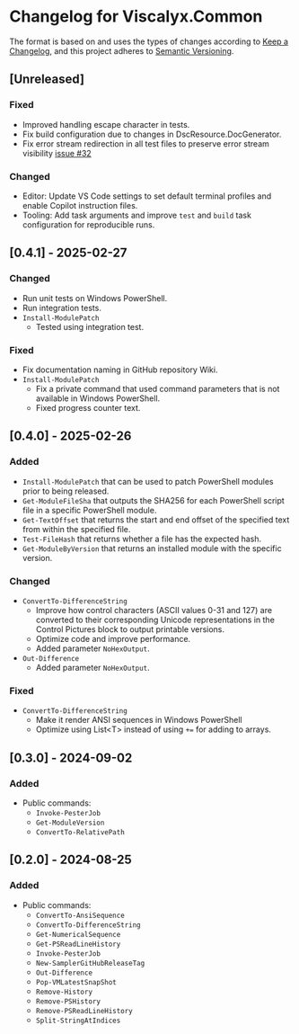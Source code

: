 # Changelog for Viscalyx.Common

The format is based on and uses the types of changes according to [Keep a Changelog](https://keepachangelog.com/en/1.0.0/),
and this project adheres to [Semantic Versioning](https://semver.org/spec/v2.0.0.html).

## [Unreleased]

### Fixed

- Improved handling escape character in tests.
- Fix build configuration due to changes in DscResource.DocGenerator.
- Fix error stream redirection in all test files to preserve error stream visibility [issue #32](https://github.com/viscalyx/Viscalyx.Common/issues/32)

### Changed

- Editor: Update VS Code settings to set default terminal
  profiles and enable Copilot instruction files.
- Tooling: Add task arguments and improve `test` and `build`
  task configuration for reproducible runs.

## [0.4.1] - 2025-02-27

### Changed

- Run unit tests on Windows PowerShell.
- Run integration tests.
- `Install-ModulePatch`
  - Tested using integration test.

### Fixed

- Fix documentation naming in GitHub repository Wiki.
- `Install-ModulePatch`
  - Fix a private command that used command parameters that is not available
    in Windows PowerShell.
  - Fixed progress counter text.

## [0.4.0] - 2025-02-26

### Added

- `Install-ModulePatch` that can be used to patch PowerShell modules prior
  to being released.
- `Get-ModuleFileSha` that outputs the SHA256 for each PowerShell script
   file in a specific PowerShell module.
- `Get-TextOffset` that returns the start and end offset of the specified
  text from within the specified file.
- `Test-FileHash` that returns whether a file has the expected hash.
- `Get-ModuleByVersion` that returns an installed module with the specific
  version.

### Changed

- `ConvertTo-DifferenceString`
  - Improve how control characters (ASCII values 0-31 and 127) are converted
    to their corresponding Unicode representations in the Control Pictures
    block to output printable versions.
  - Optimize code and improve performance.
  - Added parameter `NoHexOutput`.
- `Out-Difference`
  - Added parameter `NoHexOutput`.

### Fixed

- `ConvertTo-DifferenceString`
  - Make it render ANSI sequences in Windows PowerShell
  - Optimize using List\<T\> instead of using `+=` for adding to arrays.

## [0.3.0] - 2024-09-02

### Added

- Public commands:
  - `Invoke-PesterJob`
  - `Get-ModuleVersion`
  - `ConvertTo-RelativePath`

## [0.2.0] - 2024-08-25

### Added

- Public commands:
  - `ConvertTo-AnsiSequence`
  - `ConvertTo-DifferenceString`
  - `Get-NumericalSequence`
  - `Get-PSReadLineHistory`
  - `Invoke-PesterJob`
  - `New-SamplerGitHubReleaseTag`
  - `Out-Difference`
  - `Pop-VMLatestSnapShot`
  - `Remove-History`
  - `Remove-PSHistory`
  - `Remove-PSReadLineHistory`
  - `Split-StringAtIndices`
